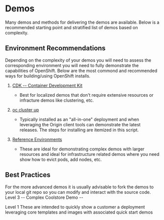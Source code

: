 # Demos
Many demos and methods for delivering the demos are available.  Below is a recommended starting point and stratified list of demos based on complexity.

Environment Recommendations
-------------

Depending on the complexity of your demos you will need to assess the corresponding environment you will need to fully demonstrate the capabilities of OpenShift.  Below are the most commond and recommended ways for building/using OpenShift installs.

1) [CDK -- Container Development Kit](http://developers.redhat.com/products/cdk/overview/) 
	* Best for localized demos that don't require extensive resources or infracture demos like clustering, etc.

2) [oc cluster up](scripts/all-in-one-aws-template?raw=true)
	* Typically installed as an "all-in-one" deployment and when leveraging the Origin client tools can demonstrate the latest releases.  The steps for installing are itemized in this script.

3) [Reference Environments](https://github.com/openshift/openshift-ansible-contrib/tree/master/reference-architecture) 
	* These are ideal for demonstrating complex demos with larger resources and ideal for infrastructure related demos where you need show how to evict pods, add nodes, etc.


Best Practices
------------

For the more advanced demos it is usually advisable to fork the demos to your local git repo so you can modify and interact with the source code.
Level 3 -- Complex
Coolstore Demo -- 


Level 1
These are intended to quickly show a customer a deployment leveraging core templates and images with associated quick start demos

